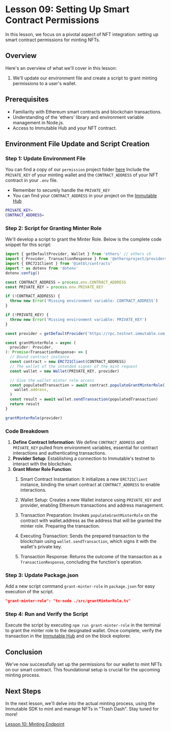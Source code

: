 # Lesson 09: Setting Up Smart Contract Permissions
In this lesson, we focus on a pivotal aspect of NFT integration: setting up smart contract permissions for minting NFTs.

## Overview
Here's an overview of what we'll cover in this lesson:
1. We'll update our environment file and create a script to grant minting permissions to a user's wallet.

## Prerequisites
- Familiarity with Ethereum smart contracts and blockchain transactions.
- Understanding of the 'ethers' library and environment variable management in Node.js.
- Access to Immutable Hub and your NFT contract.

## Environment File Update and Script Creation

### Step 1: Update Environment File
You can find a copy of our `permission` project folder [here](../09-Setting-Up-Smart-Contract%20Permissions:Granting-the-Minter-Role/permission)
Include the `PRIVATE_KEY` of your minting wallet and the `CONTRACT_ADDRESS` of your NFT contract in your `.env` file.

 - Remember to securely handle the `PRIVATE_KEY`
- You can find your `CONTRACT_ADDRESS` in your project on the [Immutable Hub](https://hub.immutable.com)

```sh
PRIVATE_KEY=
CONTRACT_ADDRESS=
```

### Step 2: Script for Granting Minter Role
We'll develop a script to grant the Minter Role. Below is the complete code snippet for this script:

```typescript
import { getDefaultProvider, Wallet } from 'ethers' // ethers v5
import { Provider, TransactionResponse } from '@ethersproject/providers' // ethers v5
import { ERC721Client } from '@imtbl/contracts'
import * as dotenv from 'dotenv'
dotenv.config()

const CONTRACT_ADDRESS = process.env.CONTRACT_ADDRESS
const PRIVATE_KEY = process.env.PRIVATE_KEY

if (!CONTRACT_ADDRESS) {
  throw new Error('Missing environment variable: CONTRACT_ADDRESS')
}

if (!PRIVATE_KEY) {
  throw new Error('Missing environment variable: PRIVATE_KEY')
}

const provider = getDefaultProvider('https://rpc.testnet.immutable.com')

const grantMinterRole = async (
  provider: Provider,
): Promise<TransactionResponse> => {
  // Bound contract instance
  const contract = new ERC721Client(CONTRACT_ADDRESS)
  // The wallet of the intended signer of the mint request
  const wallet = new Wallet(PRIVATE_KEY, provider)

  // Give the wallet minter role access
  const populatedTransaction = await contract.populateGrantMinterRole(
    wallet.address,
  )
  const result = await wallet.sendTransaction(populatedTransaction)
  return result
}

grantMinterRole(provider)
```

### Code Breakdown
1. **Define Contract Information**: We define `CONTRACT_ADDRESS` and `PRIVATE_KEY` pulled from environment variables, essential for contract interactions and authenticating transactions.
2. **Provider Setup**: Establishing a connection to Immutable's testnet to interact with the blockchain.
3. **Grant Minter Role Function**: 
    1. Smart Contract Instantiation: It initializes a new `ERC721Client` instance, binding the smart contract at `CONTRACT_ADDRESS` to enable interactions.

    2. Wallet Setup: Creates a new Wallet instance using `PRIVATE_KEY` and provider, enabling Ethereum transactions and address management.

    3. Transaction Preparation: Invokes `populateGrantMinterRole` on the contract with wallet.address as the address that will be granted the minter role. Preparing the transaction.

    4. Executing Transaction: Sends the prepared transaction to the blockchain using `wallet.sendTransaction`, which signs it with the wallet's private key.

    5. Transaction Response: Returns the outcome of the transaction as a `TransactionResponse`, concluding the function's operation.

### Step 3: Update Package.json
Add a new script command `grant-minter-role` in `package.json` for easy execution of the script.

```json
"grant-minter-role": "ts-node ./src/grantMinterRole.ts"
```

### Step 4: Run and Verify the Script
Execute the script by executing `npm run grant-minter-role` in the terminal to grant the minter role to the designated wallet. Once complete, verify the transaction in the [Immutable Hub](https://hub.immutable.com) and on the block explorer.

## Conclusion
We've now successfully set up the permissions for our wallet to mint NFTs on our smart contract. This foundational setup is crucial for the upcoming minting process.

## Next Steps
In the next lesson, we'll delve into the actual minting process, using the Immutable SDK to mint and manage NFTs in "Trash Dash". Stay tuned for more!

[Lesson 10: Minting Endpoint](../10-Minting-Endpoint/README.md)
